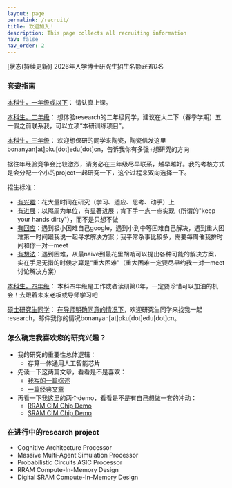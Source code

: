 ```yaml
---
layout: page
permalink: /recruit/
title: 欢迎加入！
description: This page collects all recruiting information
nav: false
nav_order: 2
---
```


[状态(持续更新)] 2026年入学博士研究生招生名额*还有0名*

### 套瓷指南
<a href='#'>本科生，一年级或以下</a>：
请认真上课。

<a href='#'>本科生，二年级</a>：
想体验research的二年级同学，建议在大二下（春季学期）五一假之前联系我，可以立项“本研训练项目”。

<a href='#'>本科生，三年级</a>：
欢迎想保研的同学来陶瓷，陶瓷信发这里bonanyan[at]pku[dot]edu[dot]cn，告诉我你有多强+想研究的方向

据往年经验竞争会比较激烈，请务必在三年级尽早联系，越早越好。我的考核方式是会分配一个小的project一起研究一下，这个过程来双向选择一下。

招生标准：
- <a href='#'>有兴趣</a>：花大量时间在研究（学习、适应、思考、动手）上
- <a href='#'>有进展</a>：以隔周为单位，有显著进展；肯下手一点一点实现（所谓的"keep your hands dirty"），而不是只想不做
- <a href='#'>有回应</a>：遇到极小困难自己google，遇到小到中等困难自己解决，遇到重大困难第一时间跟我说一起寻求解决方案；我平常杂事比较多，需要每周催我排时间和你一对一meet
- <a href='#'>有想法</a>：遇到困难，从最naive到最花里胡哨可以提出各种可能的解决方案，实在手足无措的时候才算是“重大困难”（重大困难一定要尽早约我一对一meet讨论解决方案）

<a href='#'>本科生，四年级</a>：
本科四年级是工作或者读研第0年，一定要珍惜可以加油的机会！去跟着未来老板或导师学习吧

<a href='#'>硕士研究生同学</a>：
<a href='#'>在导师明确同意的情况下</a>，欢迎研究生同学来找我一起research，邮件我你的情况bonanyan[at]pku[dot]edu[dot]cn。

### 怎么确定我喜欢您的研究兴趣？
- 我的研究的重要性总体逻辑：
  - 存算一体通用人工智能芯片
- 先读一下这两篇文章，看看是不是喜欢：
  - [我写的一篇综述](https://onlinelibrary.wiley.com/doi/abs/10.1002/aisy.201900068)
  - [一篇经典文章](https://www.nature.com/articles/s41586-022-04992-8)
- 再看一下我这里的两个demo，看看是不是有自己想做一套的冲动：
  - [RRAM CIM Chip Demo](https://www.bilibili.com/video/BV1Ba4y1s7m1/)
  - [SRAM CIM Chip Demo](https://www.bilibili.com/video/BV1fu411s7Z1)

### 在进行中的research project
- Cognitive Architecture Processor
- Massive Multi-Agent Simulation Processor
- Probabilistic Circuits ASIC Processor
- RRAM Compute-In-Memory Design
- Digital SRAM Compute-In-Memory Design